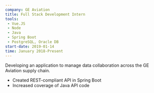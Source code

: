 ```yaml
---
company: GE Aviation
title: Full Stack Development Intern
tools:
 - Vue.JS
 - Node
 - Java
 - Spring Boot
 - PostgreSQL, Oracle DB
start-date: 2019-01-14
time: January 2018-Present
---
```


Developing an application to manage data collaboration across the GE Aviation supply chain.

- Created REST-compliant API in Spring Boot
- Increased coverage of Java API code